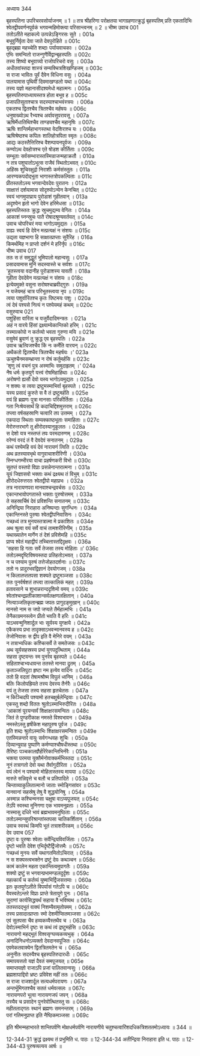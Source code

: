 अध्यायः 344

बृहस्पतिना उपरिचरवसोर्याजनम् ॥ 1 ॥ तत्र श्रीहरिणा परोक्षतया भागग्रहणात्क्रुद्धं बृहस्पतिम् प्रति एकतादिभिः श्वेतद्वीपवर्णनपूर्वकं भगवन्महिमोक्त्या परिसान्त्वनम् ॥ 2 ॥
भीष्म उवाच 	001  
ततोऽतीते महाकल्पे उत्पन्नेऽङ्गिरसः सुते ।	001a  
बभूवुर्निर्वृता देवा जाते देवपुरोहिते ॥	001c  
बृहद्ब्रह्म महच्चेति शब्दाः पर्यायवाचकाः ।	002a  
एभिः समन्वितो राजन्गुणैर्विद्वान्बृहस्पतिः ॥	002c  
तस्य शिष्यो बभूवाग्र्यो राजोपरिचरो वसुः ।	003a  
अधीतवांस्तदा शास्त्रं सम्यक्चित्रशिखण्डिजम् ॥	003c  
स राजा भावितः पूर्वं दैवेन विधिना वसुः ।	004a  
पालयामास पृथिवीं दिवमाखण्डलो यथा ॥	004c  
तस्य यज्ञो महानासीदश्वमेधो महात्मनः ।	005a  
बृहस्पतिरुपाध्यायस्तत्र होता बभूव ह ॥	005c  
प्रजापतिसुताश्चात्र सदस्याश्चाभवंस्त्रयः ।	006a  
एकतश्च द्वितश्चैव त्रितश्चैव मर्हषयः ॥	006c  
धनुषाख्योऽथ रैभ्यश्च अर्वावसुपरावसू ।	007a  
ऋषिर्मेधातिथिश्चैव ताण्ड्यश्चैव महानृषिः ॥	007c  
ऋषिः शान्तिर्महाभागस्तथा वेदशिराश्च यः ।	008a  
ऋषिश्रेष्ठश्च कपिलः शालिहोत्रपिता स्मृतः ॥	008c  
आद्यः कठस्तैत्तिरिश्च वैशम्पायनपूर्वजः ।	009a  
कण्वोऽथ देवहोत्रश्च एते षोडश कीर्तिताः ॥	009c  
सम्भूताः सर्वसम्भारास्तस्मिन्राजन्महाक्रतौ ।	010a  
न तत्र पशुघातोऽभूत्स राजैवं स्थितोऽभवत् ॥	010c  
अहिंस्रः शुचिरक्षुद्रो निराशीः कर्मसंस्तुतः ।	011a  
आरण्यकपदोद्भूता भागास्तत्रोपकल्पिताः ॥	011c  
प्रीतस्ततोऽस्य भगवान्देवदेवः पुरातनः ।	012a  
साक्षात्तं दर्शयामास सोदृश्योऽन्येन केनचित् ॥	012c  
स्वयं भागमुपाघ्राय पुरोडाशं गृहीतवान् ।	013a  
अदृश्येन हृतो भागो देवेन हरिमेधसा ॥	013c  
बृहस्पतिस्ततः क्रुद्धः स्रुचमुद्यम्य वेगितः ।	014a  
आकाशं घ्नन्स्रुचः पातै रोषादश्रूण्यवर्तयत् ॥	014c  
उवाच चोपरिचरं मया भागोऽयमुद्यतः ।	015a  
ग्राह्यः स्वयं हि देवेन मत्प्रत्यक्षं न संशयः ॥	015c  
उद्यता यज्ञभागा हि साक्षात्प्राप्ताः सुरैरिह ।	016a  
किमर्थमिह न प्राप्तो दर्शनं मे हरिर्नृप ॥	016c  
भीष्म उवाच 	017  
ततः स तं समुद्धूतं भूमिपालो महान्वसुः ।	017a  
प्रसादयामास मुनिं सदस्यास्ते च सर्वशः ॥	017c  
\'हुतस्त्वया वदानीह पुरोडाशस्य यावती ।	018a  
गृहीता देवदेवेन मत्प्रत्यक्षं न संशयः ॥	018c  
इत्येवमुक्ते वसुना सरोषश्चाब्रवीद्गुरुः ।	019a  
न यजेयमहं चात्र परिभूतस्त्वया नृप ॥	019c  
त्वया पशुर्वारितश्च कृतः पिष्टमयः पशुः ।	020a  
त्वं देवं पश्यसे नित्यं न पश्येयमहं कथम् ॥	020c  
वसुरुवाच 	021  
पशुहिंसा वारिता च यजुर्वेदादिमन्त्रतः ।	021a  
अहं न वारये हिंसां द्रक्ष्याम्येकान्तिको हरिम् ।	021c  
तस्मात्कोपो न कर्तव्यो भवता गुरुणा मयि ॥	021e  
वसुमेवं ब्रुवाणं तु क्रुद्ध एव बृहस्पतिः ।	022a  
उवाच ऋत्विजश्चैव किं नः कर्मेति वारयन् ॥	022c  
अथैकतो द्वितश्चैव त्रितश्चैव महर्षयः ।\'	023a  
ऊचुश्चैनमसम्भ्रान्ता न रोषं कर्तुमर्हसि ॥	023c  
\'शृणु त्वं वचनं पुत्र अस्माभिः समुदाहृतम् ।\'	024a  
नैष धर्मः कृतयुगे यत्त्वं रोषमिहाहिथाः ॥	024c  
अरोषणो ह्यसौ देवो यस्य भागोऽयमुद्यतः ।	025a  
न शक्यः स त्वया द्रष्टुमस्माभिर्वा बृहस्पते ।	025c  
यस्य प्रसादं कुरुते स वै तं द्रष्टुमर्हति ॥	025e  
वयं हि ब्रह्मणः पुत्रा मानसाः परिकीर्तिताः ।	026a  
गता निःश्रेयसार्थं हि कदाचिद्दिशमुत्तराम् ॥	026c  
तप्त्वा वर्षसहस्राणि चत्वारि तप उत्तमम् ।	027a  
एकपादा स्थिताः सम्यक्काष्ठभूताः समाहिताः ॥	027c  
मेरोरुत्तरभागे तु क्षीरोदस्यानुकूलतः ।	028a  
स देशो यत्र नस्तप्तं तपः परमदारुणम् ॥	028c  
वरेण्यं वरदं तं वै देवदेवं सनातनम् ।	029a  
कथं पश्येमहि वयं देवं नारायणं त्विति ॥	029c  
अथ व्रतस्यावभृथे वागुवाचाशरीरिणी ।	030a  
स्निग्धगम्भीरया वाचा प्रहर्षणकरी विभो ॥	030c  
सुतप्तं वस्तपो विप्राः प्रसन्नेनान्तरात्मना ।	031a  
यूयं जिज्ञासवो भक्ताः कथं द्रक्ष्यथ तं विभुम् ॥	031c  
क्षीरोदधेरुत्तरतः श्वेतद्वीपो महाप्रभः ।	032a  
तत्र नारायणपरा मानवाश्चन्द्रवर्चसः ॥	032c  
एकान्तभावोपगतास्ते भक्ताः पुरुषोत्तमम् ।	033a  
ते सहस्रार्चिषं देवं प्रविशन्ति सनातनम् ॥	033c  
अनिन्द्रिया निराहारा अनिष्पन्दाः सुगन्धिनः ।	034a  
एकान्तिनस्ते पुरुषाः श्वेतद्वीपनिवासिनः ।	034c  
गच्छध्वं तत्र मुनयस्तत्रात्मा मे प्रकाशितः ॥	034e  
अथ श्रुत्वा वयं सर्वे वाचं तामशरीरिणीम् ।	035a  
यथाख्यातेन मार्गेण तं देशं प्रविशेमहि ॥	035c  
प्राप्य श्वेतं महाद्वीपं तच्चित्तास्तद्दिदृक्षवः ।	036a  
\'सहसा हि गताः सर्वे तेजसा तस्य मोहिताः ॥\'	036c  
ततोऽस्मद्दृष्टिविषयस्तदा प्रतिहतोऽभवत् ।	037a  
न च पश्याम पुरुषं तत्तेजोहतदर्शनाः ॥	037c  
ततो नः प्रादुरभवद्विज्ञानं देवयोगजम् ।	038a  
न किलातप्ततपसा शक्यते द्रष्टुमञ्जसा ॥	038c  
ततः पुनर्वर्षशतं तप्त्वा तात्कालिकं महत् ।	039a  
व्रतावसाने च शुभान्नरान्ददृशिमो वमय् ॥	039c  
श्वेतांश्चन्द्रप्रतीकाशान्सर्वलक्षणलक्षितान् ।	040a  
नित्याञ्जलिकृतान्ब्रह्म जपतः प्रागुदङ्मुखान् ॥	040c  
मानसो नाम स जपो जप्यते तैर्महात्मभिः ।	041a  
तेनैकाग्रमनस्त्वेन प्रीतो भवति वै हरिः ॥	041c  
याऽभवन्मुनिशार्दूल भाः सूर्यस्य युगक्षये ।	042a  
एकैकस्य प्रभा तादृक्साऽभवन्मानवस्य ह ॥	042c  
तेजोनिवासः स द्वीप इति वै मेनिरे वयम् ।	043a  
न तत्राभ्यधिकः कश्चित्सर्वे ते समतेजसः ॥	043c  
अथ सूर्यसहस्रस्य प्रभां युगपदुत्थिताम् ।	044a  
सहसा दृष्टवन्तः स्म पुनरेव बृहस्पते ॥	044c  
सहिताश्चाभ्यधावन्त ततस्ते मानवा द्रुतम् ।	045a  
कृताञ्जलिपुटा हृष्टा नम इत्येव वादिनः ॥	045c  
ततो हि वदतां तेषामश्रौष्म विपुलं ध्वनिम् ।	046a  
बलिः किलोपह्रियते तस्य देवस्य तैर्नरैः ॥	046c  
वयं तु तेजसा तस्य सहसा हृतचेतसः ।	047a  
न किञ्चिदपि पश्यामो हतचक्षुर्बलेन्द्रियाः ॥	047c  
एकस्तु शब्दो विततः श्रुतोऽस्माभिरुदीरितः ।	048a  
\'आकाशं पूरयन्सर्वं शिक्षाक्षरसमन्वितः ॥	048c  
जितं ते पुण्डरीकाक्ष नमस्ते विश्वभावन ।	049a  
नमस्तेऽस्तु हृषीकेश महापुरुष पूर्वज ।	049c  
इति शब्दः श्रुतोऽस्माभिः शिक्षाक्षरसमन्वितः ॥	049e  
एतस्मिन्नन्तरे वायुः सर्वगन्धवहः शुचिः ।	050a  
दिव्यान्युवाह पुष्पाणि कर्मण्याश्चौषधीस्तथा ॥	050c  
तैरिष्टः पञ्चकालज्ञैर्हरिरेकान्तिभिर्नरैः ।	051a  
भक्त्या परमया युक्तैर्मनोवाक्कर्मभिस्तदा ॥	051c  
नूनं तत्रागतो देवो यथा तैर्वागुदीरिता ।	052a  
वयं त्वेनं न पश्यामो मोहितास्तस्य मायया ॥	052c  
मारुते सन्निवृत्ते च बलौ च प्रतिपादिते ।	053a  
चिन्ताव्याकुलितात्मानो जाताः स्मोङ्गिसांवर ॥	053c  
मानवानां सहस्रेषु तेषु वै शुद्धयोनिषु ।	054a  
अस्मान्न कश्चिन्मनसा चक्षुषा वाऽप्यपूजयत् ॥	054c  
तेऽपि स्वस्था मुनिगणा एक भावमनुव्रताः ।	055a  
नास्मासु दधिरे भावं ब्रह्मभावमनुष्ठिताः ॥	055c  
ततोऽस्मान्सुपरिश्रान्तांस्तपसा चातिकर्शितान् ।	056a  
उवाच स्वस्थं किमपि भूतं तत्राशरीरकम् ॥	056c  
देव उवाच 	057  
दृष्टा वः पुरुषाः श्वेताः सर्वेन्द्रियविवर्जिताः ।	057a  
दृष्टो भवति देवेश एभिर्दृष्टैर्द्विजोत्तमैः ॥	057c  
गच्छध्वं मुनयः सर्वे यथागतमितोऽचिरात् ।	058a  
न स शक्यस्त्वभक्तेन द्रष्टुं देवः कथञ्चन ॥	058c  
कामं कालेन महता एकान्तित्वमुपागतैः ।	059a  
शक्यो द्रष्टुं स भगवान्प्रभामण्डलदुर्दृशः ॥	059c  
महत्कार्यं च कर्तव्यं युष्माभिर्द्विजसत्तमाः ।	060a  
इतः कृतयुगेऽतीते विपर्यासं गतेऽपि च ॥	060c  
वैवस्वतेऽन्तरे विप्राः प्राप्ते त्रेतायुगे पुनः ।	061a  
सुराणां कार्यसिद्ध्यर्थं सहाया वै भविष्यथ ॥	061c  
ततस्तदद्भुतं वाक्यं निशम्यैवामृतोपमम् ।	062a  
तस्य प्रसादात्प्राप्ताः स्मो देशमीप्सितमञ्जसा ॥	062c  
एवं सुतपसा चैव हव्यकव्यैस्तथैव च ।	063a  
देवोऽस्माभिर्न दृष्टः स कथं त्वं द्रष्टुमर्हसि ॥	063c  
नारायणो महद्भूतं विश्वसृग्घव्यकव्यभुक् ।	064a  
अनादिनिधनोऽव्यक्तो देवदानवपूजितः ॥	064c  
एवमेकतवाक्येन द्वितत्रितमतेन च ।	065a  
अनुनीतः सदस्यैश्च बृहस्पतिरुदारधीः ।	065c  
समापयत्ततो यज्ञं दैवतं समपूजयत् ॥	065e  
समाप्तयज्ञो राजाऽपि प्रजां पालितवान्वसुः ।	066a  
ब्रह्मशापाद्दिवो भ्रष्टः प्रविवेश महीं ततः ॥	066c  
स राजा राजशार्दूल सत्यधर्मपरायणः ।	067a  
अन्तर्भूमिगतश्चैव सततं धर्मवत्सलः ॥	067c  
नारायणपरो भूत्वा नारायणजपं जपन् ।	068a  
तस्यैव च प्रसादेन पुनरेवोत्थितस्तु सः ॥	068c  
महीतलाद्गतः स्थानं ब्रह्मणः समनन्तरम् ।	069a  
परां गतिमनुप्राप्त इति नैष्ठिकमञ्जसा ॥ 	069c  

इति श्रीमन्महाभारते शान्तिपर्वणि मोक्षधर्मपर्वणि नारायणीये चतुश्चत्वारिंशदधिकत्रिशततमोऽध्यायः ॥ 344 ॥

12-344-31 क्रुद्धं द्रक्ष्यथ तं प्रभुमिति ध. पाठः ॥ 12-344-34 अतीन्द्रिया निराहारा इति ध. पाठः ॥ 12-344-43 पुरुषव्यत्यय आर्षः ॥
